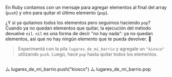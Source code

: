En Ruby contamos con un mensaje para agregar elementos al final del array (`push`) y otro para quitar el último elemento (`pop`).

¿Y si ya quitamos todos los elementos pero seguimos haciendo `pop`? Cuando ya no quedan elementos que quitar, la ejecución del método devuelve `nil`. `nil` es una forma de decir "no hay nada": ya no quedan elementos, así que no hay ningún elemento que te pueda devolver. :triumph:

> Experimentá con la pila `lugares_de_mi_barrio` y agregale un `"kiosco"` utilizando `push`. Luego, hacé `pop` hasta quitar todos los elementos.

> ```ruby
ム lugares_de_mi_barrio.push("kiosco")
ム lugares_de_mi_barrio.pop
```